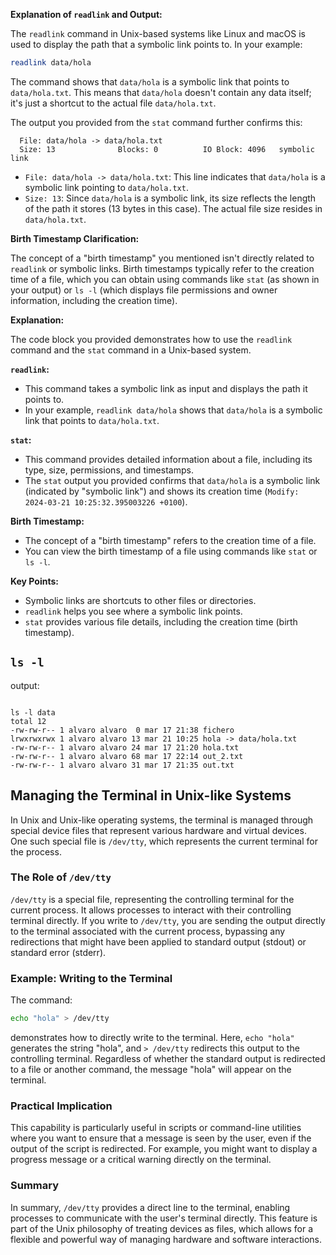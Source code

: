 
**Explanation of `readlink` and Output:**

The `readlink` command in Unix-based systems like Linux and macOS is used to display the path that a symbolic link points to. In your example:

```bash
readlink data/hola
```

The command shows that `data/hola` is a symbolic link that points to `data/hola.txt`. This means that `data/hola` doesn't contain any data itself; it's just a shortcut to the actual file `data/hola.txt`.

The output you provided from the `stat` command further confirms this:

```
  File: data/hola -> data/hola.txt
  Size: 13              Blocks: 0          IO Block: 4096   symbolic link
```

- `File: data/hola -> data/hola.txt`: This line indicates that `data/hola` is a symbolic link pointing to `data/hola.txt`.
- `Size: 13`: Since `data/hola` is a symbolic link, its size reflects the length of the path it stores (13 bytes in this case). The actual file size resides in `data/hola.txt`.

**Birth Timestamp Clarification:**

The concept of a "birth timestamp" you mentioned isn't directly related to `readlink` or symbolic links. Birth timestamps typically refer to the creation time of a file, which you can obtain using commands like `stat` (as shown in your output) or `ls -l` (which displays file permissions and owner information, including the creation time).

**Explanation:**

The code block you provided demonstrates how to use the `readlink` command and the `stat` command in a Unix-based system.

**`readlink`:**

- This command takes a symbolic link as input and displays the path it points to.
- In your example, `readlink data/hola` shows that `data/hola` is a symbolic link that points to `data/hola.txt`.

**`stat`:**

- This command provides detailed information about a file, including its type, size, permissions, and timestamps.
- The `stat` output you provided confirms that `data/hola` is a symbolic link (indicated by "symbolic link") and shows its creation time (`Modify: 2024-03-21 10:25:32.395003226 +0100`).

**Birth Timestamp:**

- The concept of a "birth timestamp" refers to the creation time of a file.
- You can view the birth timestamp of a file using commands like `stat` or `ls -l`.

**Key Points:**

- Symbolic links are shortcuts to other files or directories.
- `readlink` helps you see where a symbolic link points.
- `stat` provides various file details, including the creation time (birth timestamp).


## `ls -l`

output: 
```

ls -l data
total 12
-rw-rw-r-- 1 alvaro alvaro  0 mar 17 21:38 fichero
lrwxrwxrwx 1 alvaro alvaro 13 mar 21 10:25 hola -> data/hola.txt
-rw-rw-r-- 1 alvaro alvaro 24 mar 17 21:20 hola.txt
-rw-rw-r-- 1 alvaro alvaro 68 mar 17 22:14 out_2.txt
-rw-rw-r-- 1 alvaro alvaro 31 mar 17 21:35 out.txt

```


## Managing the Terminal in Unix-like Systems

In Unix and Unix-like operating systems, the terminal is managed through special device files that represent various hardware and virtual devices. One such special file is `/dev/tty`, which represents the current terminal for the process.

### The Role of `/dev/tty`

`/dev/tty` is a special file, representing the controlling terminal for the current process. It allows processes to interact with their controlling terminal directly. If you write to `/dev/tty`, you are sending the output directly to the terminal associated with the current process, bypassing any redirections that might have been applied to standard output (stdout) or standard error (stderr).

### Example: Writing to the Terminal

The command:

```bash
echo "hola" > /dev/tty
```

demonstrates how to directly write to the terminal. Here, `echo "hola"` generates the string "hola", and `> /dev/tty` redirects this output to the controlling terminal. Regardless of whether the standard output is redirected to a file or another command, the message "hola" will appear on the terminal.

### Practical Implication

This capability is particularly useful in scripts or command-line utilities where you want to ensure that a message is seen by the user, even if the output of the script is redirected. For example, you might want to display a progress message or a critical warning directly on the terminal.

### Summary

In summary, `/dev/tty` provides a direct line to the terminal, enabling processes to communicate with the user's terminal directly. This feature is part of the Unix philosophy of treating devices as files, which allows for a flexible and powerful way of managing hardware and software interactions.